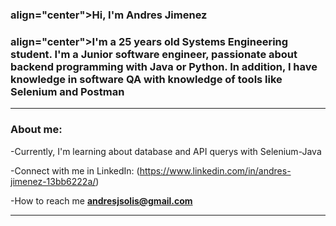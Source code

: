 <div >
    <h3> align="center">Hi, I'm Andres Jimenez</h1>
    <h3> align="center">I'm a 25 years old Systems Engineering student. I'm a Junior software engineer, passionate about backend programming with Java or Python. In addition, I have knowledge in software QA with knowledge of tools like Selenium and Postman  </h3>

    
</div>

---
### About me:

-Currently, I'm learning about database and API querys with Selenium-Java

-Connect with me in LinkedIn: (https://www.linkedin.com/in/andres-jimenez-13bb6222a/)

-How to reach me **andresjsolis@gmail.com**

---

